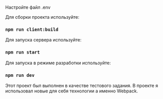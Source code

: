 Настройте файл .env

Для сборки проекта используйте:

### `npm run client:build`

Для запуска сервера  используйте:

### `npm run start`

Для запуска в режиме разработки используйте:

### `npm run dev`

Этот проект был выполнен в качестве тестового задания. В проекте я использовал новые для себя технологии а именно Webpack.

